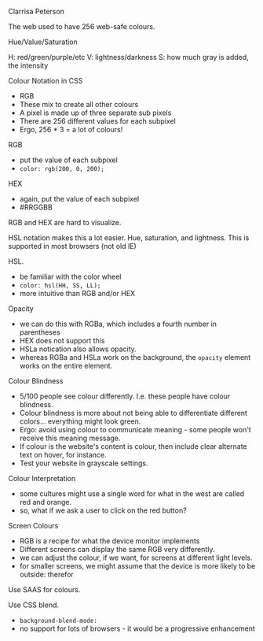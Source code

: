 Clarrisa Peterson

The web used to have 256 web-safe colours. 

Hue/Value/Saturation

H: red/green/purple/etc 
V: lightness/darkness
S: how much gray is added, the intensity

Colour Notation in CSS
* RGB
* These mix to create all other colours
* A pixel is made up of three separate sub pixels
* There are 256 different values for each subpixel
* Ergo, 256 * 3 = a lot of colours!

RGB
* put the value of each subpixel
* `color: rgb(200, 0, 200);`

HEX
* again, put the value of each subpixel
* #RRGGBB

RGB and HEX are hard to visualize.

HSL notation makes this a lot easier.
Hue, saturation, and lightness.
This is supported in most browsers (not old IE)

HSL. 
* be familiar with the color wheel
* `color: hsl(HH, SS, LL);`
* more intuitive than RGB and/or HEX

Opacity
* we can do this with RGBa, which includes a fourth number in parentheses
* HEX does not support this
* HSLa notication also allows opacity. 
* whereas RGBa and HSLa work on the background, the `opacity` element works on the entire element.

Colour Blindness
* 5/100 people see colour differently. I.e. these people have colour blindness.
* Colour blindness is more about not being able to differentiate different colors... everything might look green. 
* Ergo: avoid using colour to communicate meaning - some people won't receive this meaning message. 
* If colour is the website's content is colour, then include clear alternate text on hover, for instance. 
* Test your website in grayscale settings. 

Colour Interpretation
* some cultures might use a single word for what in the west are called red and orange.
* so, what if we ask a user to click on the red button?

Screen Colours
* RGB is a recipe for what the device monitor implements
* Different screens can display the same RGB very differently. 
* we can adjust the colour, if we want, for screens at different light levels. 
* for smaller screens, we might assume that the device is more likely to be outside: therefor

Use SAAS for colours. 

Use CSS blend. 
* `background-blend-mode:`
* no support for lots of browsers - it would be a progressive enhancement
